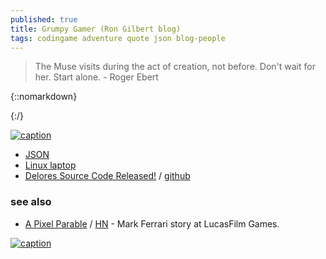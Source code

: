 ```yaml
---
published: true
title: Grumpy Gamer (Ron Gilbert blog)
tags: codingame adventure quote json blog-people
---
```

> The Muse visits during the act of creation, not before. Don't wait for her. Start alone. - Roger Ebert

{::nomarkdown}
<link rel="shortcut icon" href="https://grumpygamer.com/favicon.ico" type="image/x-icon" />
{:/}

[![caption](https://images-grumpygamer.nyc3.digitaloceanspaces.com/gg_header4.png) <!-- .element height="50%" width="50% ustify-content="left" -->
](https://grumpygamer.com/)

- [JSON](https://grumpygamer.com/json)
- [Linux laptop](https://grumpygamer.com/my_linux_laptop)
- [Delores Source Code Released!](https://grumpygamer.com/delores_dev) / [github](https://github.com/grumpygamer/DeloresDev)

### see also
- [	A Pixel Parable](https://olano.dev/blog/a-pixel-parable/) / [HN](https://news.ycombinator.com/item?id=42606433) - Mark Ferrari story at LucasFilm Games.

[ ![caption](https://olano.dev/assets/img/parable/sunset.png) ](https://olano.dev/blog/a-pixel-parable/)

